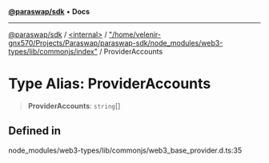 [**@paraswap/sdk**](../../../../README.md) • **Docs**

***

[@paraswap/sdk](../../../../globals.md) / [\<internal\>](../../../README.md) / ["/home/velenir-gnx570/Projects/Paraswap/paraswap-sdk/node\_modules/web3-types/lib/commonjs/index"](../README.md) / ProviderAccounts

# Type Alias: ProviderAccounts

> **ProviderAccounts**: `string`[]

## Defined in

node\_modules/web3-types/lib/commonjs/web3\_base\_provider.d.ts:35
